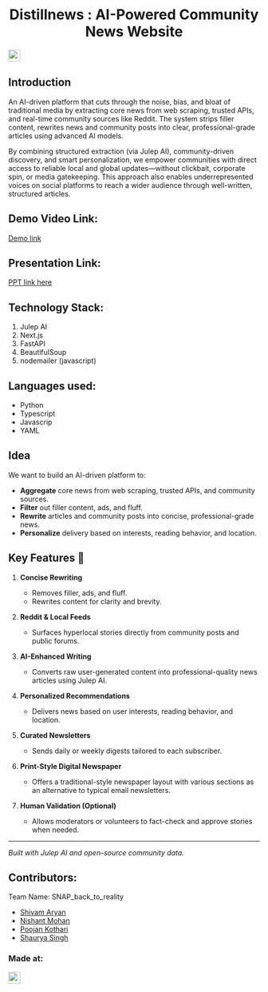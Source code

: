 <h1 align="center">Distillnews : AI-Powered Community News Website</h1>
<p align="center">
</p>

<a href="https://hack36.in"> <img src="https://postimage.me/images/2025/04/19/built-at-hack36.png" height=24px> </a>

## Introduction

An AI-driven platform that cuts through the noise, bias, and bloat of traditional media by extracting core news from web scraping, trusted APIs, and real-time community sources like Reddit. The system strips filler content, rewrites news and community posts into clear, professional-grade articles using advanced AI models.

By combining structured extraction (via Julep AI), community-driven discovery, and smart personalization, we empower communities with direct access to reliable local and global updates—without clickbait, corporate spin, or media gatekeeping. This approach also enables underrepresented voices on social platforms to reach a wider audience through well-written, structured articles.

## Demo Video Link:
  <a href="https://www.youtube.com/watch?v=eo0V70rcz4Q">Demo link</a>
  
## Presentation Link:
  <a href="https://docs.google.com/document/d/1q_LBPiuw8-IA4X1Dm2E96WfQDCPOj8Ngu7Z2Sg2lDno/edit?tab=t.0"> PPT link here </a>

## Technology Stack:
1) Julep AI
2) Next.js
3) FastAPI
4) BeautifulSoup
5) nodemailer (javascript)

## Languages used:
- Python
- Typescript
- Javascrip
- YAML
  
## Idea

We want to build an AI-driven platform to:

- **Aggregate** core news from web scraping, trusted APIs, and community sources.
- **Filter** out filler content, ads, and fluff.
- **Rewrite** articles and community posts into concise, professional-grade news.
- **Personalize** delivery based on interests, reading behavior, and location.

## Key Features 🌟

1. **Concise Rewriting**
   - Removes filler, ads, and fluff.
   - Rewrites content for clarity and brevity.

2. **Reddit & Local Feeds**
   - Surfaces hyperlocal stories directly from community posts and public forums.

3. **AI-Enhanced Writing**
   - Converts raw user-generated content into professional-quality news articles using Julep AI.

4. **Personalized Recommendations**
   - Delivers news based on user interests, reading behavior, and location.

5. **Curated Newsletters**
   - Sends daily or weekly digests tailored to each subscriber.

6. **Print-Style Digital Newspaper**
   - Offers a traditional-style newspaper layout with various sections as an alternative to typical email newsletters.

7. **Human Validation (Optional)**
   - Allows moderators or volunteers to fact-check and approve stories when needed.

---

*Built with Julep AI and open-source community data.*

## Contributors:

Team Name: SNAP_back_to_reality

- [Shivam Aryan](https://github.com/Aryan10)
- [Nishant Mohan](https://github.com/Nishant040305)
- [Poojan Kothari](https://github.com/techguy940)
- [Shaurya Singh](https://github.com/shauryasf)

### Made at:
<a href="https://hack36.in"> <img src="https://postimage.me/images/2025/04/19/built-at-hack36.png" height=24px> </a>

